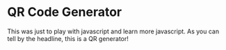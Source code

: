 # QR Code Generator

This was just to play with javascript and learn more javascript. As you can tell by the headline, this is a QR generator!
